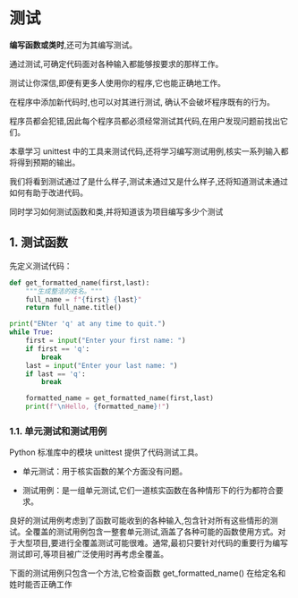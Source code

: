 # 测试

**编写函数或类时**,还可为其编写测试。

通过测试,可确定代码面对各种输入都能够按要求的那样工作。

测试让你深信,即便有更多人使用你的程序,它也能正确地工作。

在程序中添加新代码时,也可以对其进行测试, 确认不会破坏程序既有的行为。

程序员都会犯错,因此每个程序员都必须经常测试其代码,在用户发现问题前找出它们。

本章学习 unittest 中的工具来测试代码,还将学习编写测试用例,核实一系列输入都将得到预期的输出。

我们将看到测试通过了是什么样子,测试未通过又是什么样子,还将知道测试未通过如何有助于改进代码。

同时学习如何测试函数和类,并将知道该为项目编写多少个测试

## 1. 测试函数

先定义测试代码：

```python
def get_formatted_name(first,last):
    """生成整洁的姓名。"""
    full_name = f"{first} {last}"
    return full_name.title()

print("ENter 'q' at any time to quit.")
while True:
    first = input("Enter your first name: ")
    if first == 'q':
        break
    last = input("Enter your last name: ")
    if last == 'q':
        break

    formatted_name = get_formatted_name(first,last)
    print(f"\nHello, {formatted_name}!")
```

### 1.1. 单元测试和测试用例

Python 标准库中的模块 unittest 提供了代码测试工具。

- 单元测试：用于核实函数的某个方面没有问题。

- 测试用例：是一组单元测试,它们一道核实函数在各种情形下的行为都符合要求。

良好的测试用例考虑到了函数可能收到的各种输入,包含针对所有这些情形的测试。全覆盖的测试用例包含一整套单元测试,涵盖了各种可能的函数使用方式。对于大型项目,要进行全覆盖测试可能很难。通常,最初只要针对代码的重要行为编写测试即可,等项目被广泛使用时再考虑全覆盖。

下面的测试用例只包含一个方法,它检查函数 get_formatted_name() 在给定名和姓时能否正确工作
